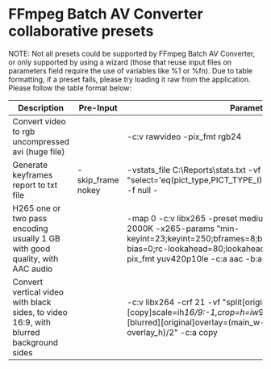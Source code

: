 # FFmpeg Batch AV Converter collaborative presets


NOTE: Not all presets could be supported by FFmpeg Batch AV Converter, or only supported by using a wizard (those that reuse input files on parameters field require 
the use of variables like %1 or %fn). Due to table formatting, if a preset fails, please try loading it raw from the application. Please follow the table format below:


| Description           | Pre-Input        | Parameters                           |Format|
| --------------------- | ---------------- | ------------------------------------ | ------ |
| Convert video to rgb uncompressed avi (huge file) |  | -c:v rawvideo -pix_fmt rgb24 | avi |
| Generate keyframes report to txt file | -skip_frame nokey | -vstats_file C:\Reports\stats.txt -vf "select='eq(pict_type,PICT_TYPE_I)'" -vsync vfr -frame_pts true -f null - | nul
| H265 one or two pass encoding usually 1 GB with good quality, with AAC audio | | -map 0 -c:v libx265 -preset medium -profile:v main10 -b:v 2000K  -x265-params "min-keyint=23;keyint=250;bframes=8;b-adapt=2;b-pyramid;bframe-bias=0;rc-lookahead=80;lookahead-slices=4;scenecut=40" -pix_fmt yuv420p10le -c:a aac -b:a 128K | mkv |
|Convert vertical video with black sides, to video 16:9, with blurred background sides | |-c:v libx264 -crf 21 -vf "split[original][copy];[copy]scale=ih*16/9:-1,crop=h=iw*9/16,gblur=sigma=20[blurred];[blurred][original]overlay=(main_w-overlay_w)/2:(main_h-overlay_h)/2" -c:a copy| mp4 |
